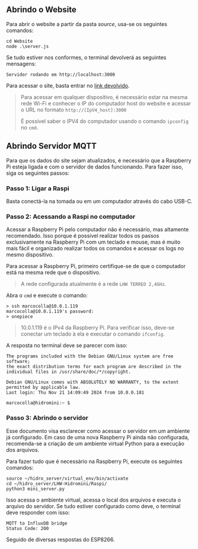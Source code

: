 ## Abrindo o Website

Para abrir o website a partir da pasta *source*, usa-se os seguintes comandos:

    cd Website
    node .\server.js

Se tudo estiver nos conformes, o terminal devolverá as seguintes mensagens:

    Servidor rodando em http://localhost:3000

Para acessar o site, basta entrar no [link devolvido](http://localhost:3000).

> Para acessar em qualquer dispositivo, é necessário estar na mesma rede Wi-Fi e conhecer o IP do computador host do website e acessar o URL no formato `http://[IpV4_host]:3000`
> 
> É possível saber o IPV4 do computador usando o comando `ipconfig` no `cmd`.

## Abrindo Servidor MQTT

Para que os dados do site sejam atualizados, é necessário que a Raspberry Pi esteja ligada e com o servidor de dados funcionando. Para fazer isso, siga os seguintes passos:

### Passo 1: Ligar a Raspi

Basta conectá-la na tomada ou em um computador através do cabo USB-C.

### Passo 2: Acessando a Raspi no computador

Acessar a Raspberry Pi pelo computador não é necessário, mas altamente recomendado. Isso porque é possível realizar todos os passos exclusivamente na Raspberry Pi com um teclado e mouse, mas é muito mais fácil e organizado realizar todos os comandos e acessar os logs no mesmo dispositivo.

Para acessar a Raspberry Pi, primeiro certifique-se de que o computador está na mesma rede que o dispositivo. 
> A rede configurada atualmente é a rede `LHW TERREO 2,4GHz`.

Abra o `cmd` e execute o comando:

    > ssh marcocolla@10.0.1.119
    marcocolla@10.0.1.119's password: 
    > onepiece
    
> 10.0.1.119 é o IPv4 da Raspberry Pi. Para verificar isso, deve-se conectar um teclado à ela e executar o comando `ifconfig`.

A resposta no terminal deve se parecer com isso:

    The programs included with the Debian GNU/Linux system are free software;
    the exact distribution terms for each program are described in the
    individual files in /usr/share/doc/*/copyright.
    
    Debian GNU/Linux comes with ABSOLUTELY NO WARRANTY, to the extent
    permitted by applicable law.
    Last login: Thu Nov 21 14:09:49 2024 from 10.0.0.181
    
    marcocolla@hidromini:~ $

### Passo 3: Abrindo o servidor

Esse documento visa esclarecer como acessar o servidor em um ambiente já configurado. Em caso de uma nova Raspberry Pi ainda não configurada, recomenda-se a criação de um ambiente virtual Python para a execução dos arquivos.

Para fazer tudo que é necessário na Raspberry Pi, execute os seguintes comandos:

    source ~/hidro_server/virtual_env/bin/activate
    cd ~/hidro_server/LHW-Hidromini/Raspi/
    python3 mini_server.py

Isso acessa o ambiente virtual, acessa o local dos arquivos e executa o arquivo do servidor. Se tudo estiver configurado como deve, o terminal deve responder com isso:

    MQTT to InfluxDB bridge
    Status Code: 200

Seguido de diversas respostas do ESP8266.